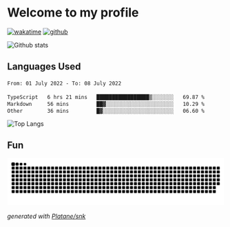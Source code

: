 # Welcome to my profile

[![wakatime](https://wakatime.com/badge/user/82c377cd-a54c-404c-b7df-177b313ca539.svg)](https://wakatime.com/@82c377cd-a54c-404c-b7df-177b313ca539)
[![github](https://img.shields.io/github/followers/xinthose?logo=github&style=plastic)](https://github.com/alanhamlett?tab=followers)

![Github stats](https://github-readme-stats.vercel.app/api?username=xinthose&show_icons=true&theme=radical&count_private=true)

## Languages Used

<!--START_SECTION:waka-->

```text
From: 01 July 2022 - To: 08 July 2022

TypeScript   6 hrs 21 mins   █████████████████▒░░░░░░░   69.87 %
Markdown     56 mins         ██▓░░░░░░░░░░░░░░░░░░░░░░   10.29 %
Other        36 mins         █▓░░░░░░░░░░░░░░░░░░░░░░░   06.60 %
```

<!--END_SECTION:waka-->

![Top Langs](https://github-readme-stats.vercel.app/api/top-langs/?username=xinthose)

## Fun
![github contribution grid snake animation](https://raw.githubusercontent.com/xinthose/xinthose/output/github-contribution-grid-snake.svg)

_generated with [Platane/snk](https://github.com/Platane/snk)_
